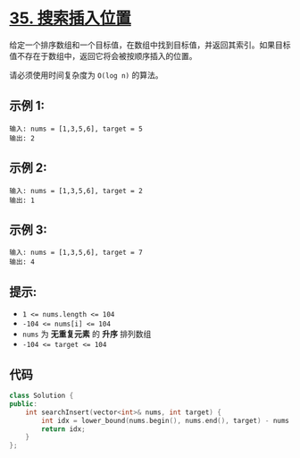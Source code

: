 # [35. 搜索插入位置](https://leetcode.cn/problems/search-insert-position/)

给定一个排序数组和一个目标值，在数组中找到目标值，并返回其索引。如果目标值不存在于数组中，返回它将会被按顺序插入的位置。

请必须使用时间复杂度为 `O(log n)` 的算法。

## **示例 1:**

```
输入: nums = [1,3,5,6], target = 5
输出: 2
```

## **示例 2:**

```
输入: nums = [1,3,5,6], target = 2
输出: 1
```

## **示例 3:**

```
输入: nums = [1,3,5,6], target = 7
输出: 4
```

## **提示:**

- `1 <= nums.length <= 104`
- `-104 <= nums[i] <= 104`
- `nums` 为 **无重复元素** 的 **升序** 排列数组
- `-104 <= target <= 104`

## 代码

```cpp
class Solution {
public:
    int searchInsert(vector<int>& nums, int target) {
        int idx = lower_bound(nums.begin(), nums.end(), target) - nums.begin();
        return idx;
    }
};
```

